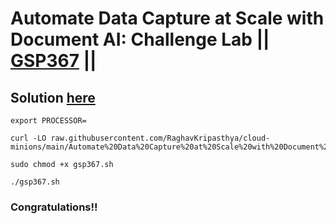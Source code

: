 # Automate Data Capture at Scale with Document AI: Challenge Lab || [GSP367](https://www.cloudskillsboost.google/focuses/34185?parent=catalog) ||

## Solution [here]()


```
export PROCESSOR=
```
```
curl -LO raw.githubusercontent.com/RaghavKripasthya/cloud-minions/main/Automate%20Data%20Capture%20at%20Scale%20with%20Document%20AI%20Challenge%20Lab/gsp367.sh

sudo chmod +x gsp367.sh

./gsp367.sh
```

### Congratulations!!
